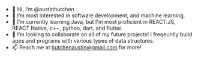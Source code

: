 - 👋 Hi, I’m @austinhutchen
- 👀 I’m most interested in software development, and machine learning.
- 🌱 I’m currently learning Java, but I'm most proficient in REACT.JS, REACT Native, c++, python, dart, and flutter.
- 💞️ I’m looking to collaborate on all of my future projects! I freqeuntly build apps and programs with various types of data structures.
- 📫 Reach me at hutchenaustin@gmail.com for more!

<!---
austinhutchen/austinhutchen is a ✨ special ✨ repository because its `README.md` (this file) appears on your GitHub profile.
You can click the Preview link to take a look at your changes.
--->
